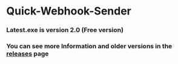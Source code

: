 # Quick-Webhook-Sender
### Latest.exe is version 2.0 (Free version)
### You can see more Information and older versions in the [releases](https://github.com/agamsol/Quick-Message-Sender/releas) page
